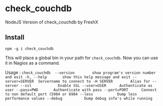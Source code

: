 check_couchdb
=============

NodeJS Version of check_couchdb by FreshX

Install
-------

`npm -g i check_couchdb`

This will place a global bin in your path for `check_couchdb`. Now you can use it in Nagios as a command.

Usage : ```check_couchdb  --version        show program's version number and exit
                        -h, --help       show this help message and exit
                        --server=SERVER  Servername to connect to
                        -H SERVER        Alias for --server
                        --ssl            Enable SSL
                        --user=USER      Authenticate as user
                        --pass=PWD       Authenticate with pass
                        --port=PORT      Connect to non default port (5984 or 6984
                        --less           Dump less performance values
                        --debug          Dump debug info's while running```
